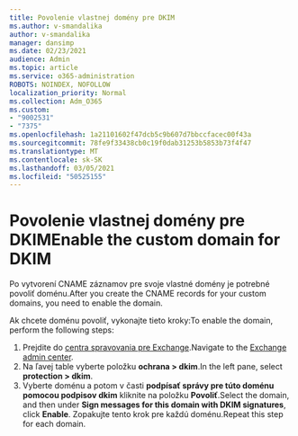 ```yaml
---
title: Povolenie vlastnej domény pre DKIM
ms.author: v-smandalika
author: v-smandalika
manager: dansimp
ms.date: 02/23/2021
audience: Admin
ms.topic: article
ms.service: o365-administration
ROBOTS: NOINDEX, NOFOLLOW
localization_priority: Normal
ms.collection: Adm_O365
ms.custom:
- "9002531"
- "7375"
ms.openlocfilehash: 1a21101602f47dcb5c9b607d7bbccfacec00f43a
ms.sourcegitcommit: 78fe9f33438cb0c19f0dab31253b5853b73f4f47
ms.translationtype: MT
ms.contentlocale: sk-SK
ms.lasthandoff: 03/05/2021
ms.locfileid: "50525155"
---
```

# <a name="enable-the-custom-domain-for-dkim"></a><span data-ttu-id="0f747-102">Povolenie vlastnej domény pre DKIM</span><span class="sxs-lookup"><span data-stu-id="0f747-102">Enable the custom domain for DKIM</span></span>

<span data-ttu-id="0f747-103">Po vytvorení CNAME záznamov pre svoje vlastné domény je potrebné povoliť doménu.</span><span class="sxs-lookup"><span data-stu-id="0f747-103">After you create the CNAME records for your custom domains, you need to enable the domain.</span></span>

<span data-ttu-id="0f747-104">Ak chcete doménu povoliť, vykonajte tieto kroky:</span><span class="sxs-lookup"><span data-stu-id="0f747-104">To enable the domain, perform the following steps:</span></span>

1. <span data-ttu-id="0f747-105">Prejdite do [centra spravovania pre Exchange](https://outlook.office365.com/ecp/).</span><span class="sxs-lookup"><span data-stu-id="0f747-105">Navigate to the [Exchange admin center](https://outlook.office365.com/ecp/).</span></span>
2. <span data-ttu-id="0f747-106">Na ľavej table vyberte položku **ochrana > dkim**.</span><span class="sxs-lookup"><span data-stu-id="0f747-106">In the left pane, select **protection > dkim**.</span></span>
3. <span data-ttu-id="0f747-107">Vyberte doménu a potom v časti **podpísať správy pre túto doménu pomocou podpisov dkim** kliknite na položku **Povoliť**.</span><span class="sxs-lookup"><span data-stu-id="0f747-107">Select the domain, and then under **Sign messages for this domain with DKIM signatures**, click **Enable**.</span></span> <span data-ttu-id="0f747-108">Zopakujte tento krok pre každú doménu.</span><span class="sxs-lookup"><span data-stu-id="0f747-108">Repeat this step for each domain.</span></span>

